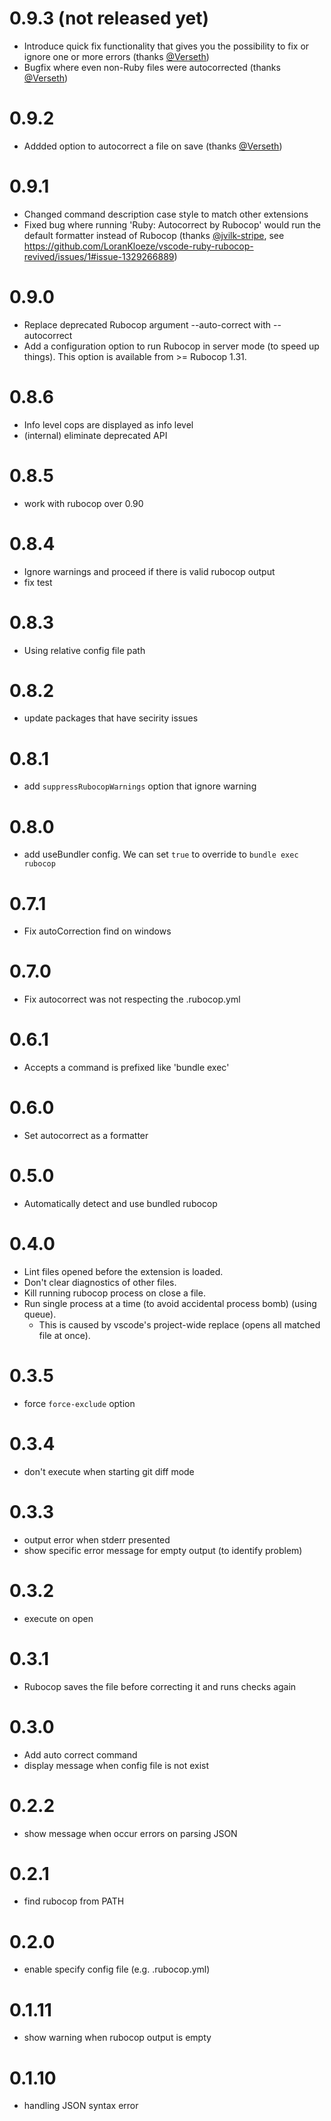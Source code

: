 # 0.9.3 (not released yet)

- Introduce quick fix functionality that gives you the possibility to fix or ignore one or more errors (thanks [@Verseth](https://github.com/Verseth)) 
- Bugfix where even non-Ruby files were autocorrected (thanks [@Verseth](https://github.com/Verseth)) 

# 0.9.2

- Addded option to autocorrect a file on save (thanks [@Verseth](https://github.com/Verseth))

# 0.9.1

- Changed command description case style to match other extensions
- Fixed bug where running 'Ruby: Autocorrect by Rubocop' would run the default formatter instead of Rubocop (thanks [@jvilk-stripe](https://github.com/jvilk-stripe), see https://github.com/LoranKloeze/vscode-ruby-rubocop-revived/issues/1#issue-1329266889)

# 0.9.0
- Replace deprecated Rubocop argument --auto-correct with --autocorrect
- Add a configuration option to run Rubocop in server mode (to speed up things). This option is available from >= Rubocop 1.31.

# 0.8.6

- Info level cops are displayed as info level
- (internal) eliminate deprecated API

# 0.8.5

- work with rubocop over 0.90

# 0.8.4

- Ignore warnings and proceed if there is valid rubocop output
- fix test

# 0.8.3

- Using relative config file path

# 0.8.2

- update packages that have secirity issues

# 0.8.1

- add `suppressRubocopWarnings` option that ignore warning

# 0.8.0

- add useBundler config. We can set `true` to override to `bundle exec rubocop`

# 0.7.1

- Fix autoCorrection find on windows

# 0.7.0

- Fix autocorrect was not respecting the .rubocop.yml

# 0.6.1

- Accepts a command is prefixed like 'bundle exec'

# 0.6.0

- Set autocorrect as a formatter

# 0.5.0

- Automatically detect and use bundled rubocop

# 0.4.0

- Lint files opened before the extension is loaded.
- Don't clear diagnostics of other files.
- Kill running rubocop process on close a file.
- Run single process at a time (to avoid accidental process bomb) (using queue).
  - This is caused by vscode's project-wide replace (opens all matched file at once).

# 0.3.5

- force `force-exclude` option

# 0.3.4

- don't execute when starting git diff mode

# 0.3.3

- output error when stderr presented
- show specific error message for empty output (to identify problem)

# 0.3.2

- execute on open

# 0.3.1

- Rubocop saves the file before correcting it and runs checks again

# 0.3.0

- Add auto correct command
- display message when config file is not exist

# 0.2.2

- show message when occur errors on parsing JSON

# 0.2.1

- find rubocop from PATH

# 0.2.0

- enable specify config file (e.g. .rubocop.yml)

# 0.1.11

- show warning when rubocop output is empty

# 0.1.10

- handling JSON syntax error
